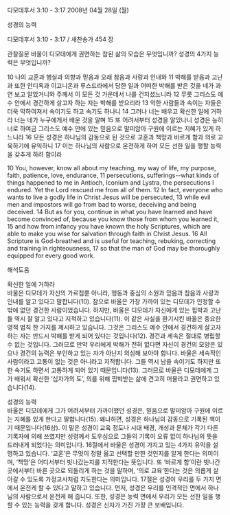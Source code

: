 디모데후서 3:10 - 3:17 
2008년 04월 28일 (월)

성경의 능력



디모데후서 3:10 - 3:17 / 새찬송가 454 장


관찰질문
바울이 디모데에게 권면하는 참된 삶의 모습은 무엇입니까? 
성경의 4가지 능력은 무엇입니까? 

10 나의 교훈과 행실과 의향과 믿음과 오래 참음과 사랑과 인내와 11 박해를 받음과 고난과 또한 안디옥과 이고니온과 루스드라에서 당한 일과 어떠한 박해를 받은 것을 네가 과연 보고 알았거니와 주께서 이 모든 것 가운데서 나를 건지셨느니라 12 무릇 그리스도 예수 안에서 경건하게 살고자 하는 자는 박해를 받으리라 13 악한 사람들과 속이는 자들은 더욱 악하여져서 속이기도 하고 속기도 하나니 14 그러나 너는 배우고 확신한 일에 거하라 너는 네가 누구에게서 배운 것을 알며 15 또 어려서부터 성경을 알았나니 성경은 능히 너로 하여금 그리스도 예수 안에 있는 믿음으로 말미암아 구원에 이르는 지혜가 있게 하느니라 16 모든 성경은 하나님의 감동으로 된 것으로 교훈과 책망과 바르게 함과 의로 교육하기에 유익하니 17 이는 하나님의 사람으로 온전하게 하며 모든 선한 일을 행할 능력을 갖추게 하려 함이라 

10 You, however, know all about my teaching, my way of life, my purpose, faith, patience, love, endurance, 11 persecutions, sufferings--what kinds of things happened to me in Antioch, Iconium and Lystra, the persecutions I endured. Yet the Lord rescued me from all of them. 12 In fact, everyone who wants to live a godly life in Christ Jesus will be persecuted, 13 while evil men and impostors will go from bad to worse, deceiving and being deceived. 14 But as for you, continue in what you have learned and have become convinced of, because you know those from whom you learned it, 15 and how from infancy you have known the holy Scriptures, which are able to make you wise for salvation through faith in Christ Jesus. 16 All Scripture is God-breathed and is useful for teaching, rebuking, correcting and training in righteousness, 17 so that the man of God may be thoroughly equipped for every good work.

해석도움





확신한 일에 거하라  
바울은 디모데가 자신의 가르침뿐 아니라, 행동과 중심의 소원과 믿음과 참음과 사랑과 인내를 알고 있다고 말합니다(10). 참으로 바울은 가장 가까이 있는 디모데가 인정할 수밖에 없던 경건한 사람이었습니다. 하지만, 바울은 디모데가 자신에게 있는 핍박과 고난들 역시 잘 알고 있다고 지적하고 있습니다(11). 이 같은 사실을 환기시킨 바울은 중요한 영적 법칙 한 가지를 제시하고 있습니다. 그것은 그리스도 예수 안에서 경건하게 살고자 하는 자는 반드시 박해를 받게 되어 있다는 것입니다(12). 경건과 세속은 절대로 병립할 수 없는 것입니다. 그러므로 만약 우리에게 박해가 전혀 없다면 자신이 경건의 모양은 있으나 경건의 능력은 부인하고 있는 자가 아닌지 의심해 보아야 합니다. 바울은 세속적인 사람이라고 고통이 없는 것은 아니라고 지적합니다. 그들 역시 남을 속이기도 하지만 또한 속기도 하면서 고통하게 되어 있기 때문입니다(13). 그러므로 바울은 디모데에게 그가 배워서 확신한 ‘십자가의 도’, 의를 위해 핍박받는 삶에 견고히 머물라고 권면하고 있습니다(14).  

성경의 능력  
바울은 디모데에게 그가 어려서부터 가까이했던 성경은, 믿음으로 말미암아 구원에 이르는 지혜를 있게 한다고 말합니다(15). 왜냐하면, 성경은 하나님의 감동으로 기록된 책이기 때문입니다(16상). 이 말은 성경이 교육 정도나 시대 배경, 개성과 문체가 각기 다른 기록자에 의해 쓰였지만 성령께서 도우심으로 그들의 기록이 오류 없이 하나님의 뜻을 드러내게 되었다는 의미입니다. 16절에서 바울은 성경이 가지고 있는 4가지 유익을 설명하고 있습니다. ‘교훈’은 무엇이 정말 옳고 선택할 만한 것인지를 알게 한다는 의미이며, ‘책망’은 어디서부터 빗나갔는지를 지적한다는 뜻입니다. 또 ‘바르게 함’이란 빗나간 곳에서부터 바른 곳으로 되돌리게 하는 것을 말하며, ‘의로 교육’한다는 것은 의롭게 살아갈 수 있도록 가정교사처럼 지도한다는 의미입니다. 17절은 성경이 우리를 두 가지 면에서 온전케 할 수 있다고 말하고 있습니다. 먼저, 성경은 우리를 인격적인 면에서 하나님의 사람으로서 온전케 해 줍니다. 또한, 성경은 능력 면에서 우리가 모든 선한 일을 행할 수 있는 능력을 갖게 합니다. 성경은 신자가 가진 가장 큰 보배입니다.